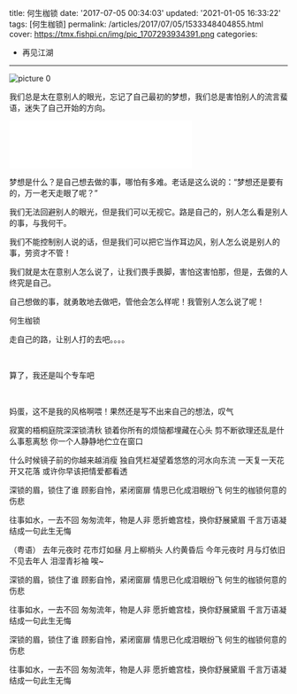 title: 何生枷锁
date: '2017-07-05 00:34:03'
updated: '2021-01-05 16:33:22'
tags: [何生枷锁]
permalink: /articles/2017/07/05/1533348404855.html
cover: https://tmx.fishpi.cn/img/pic_1707293934391.png
categories: 
- 再见江湖

---
![picture 0](https://tmx.fishpi.cn/img/pic_1707293934391.png)  


我们总是太在意别人的眼光，忘记了自己最初的梦想，我们总是害怕别人的流言蜚语，迷失了自己开始的方向。

<!--more-->
<iframe frameborder="no" border="0" marginwidth="0" marginheight="0" width=330 height=86 src="//music.163.com/outchain/player?type=2&id=30871154&auto=0&height=66"></iframe>

梦想是什么？是自己想去做的事，哪怕有多难。老话是这么说的：“梦想还是要有的，万一老天走眼了呢？”

我们无法回避别人的眼光，但是我们可以无视它。路是自己的，别人怎么看是别人的事，与我何干。

我们不能控制别人说的话，但是我们可以把它当作耳边风，别人怎么说是别人的事，劳资才不管！

我们就是太在意别人怎么说了，让我们畏手畏脚，害怕这害怕那，但是，去做的人终究是自己。

自己想做的事，就勇敢地去做吧，管他会怎么样呢！我管别人怎么说了呢！

何生枷锁

走自己的路，让别人打的去吧。。。。

&nbsp;

算了，我还是叫个专车吧

&nbsp;

妈蛋，这不是我的风格啊喂！果然还是写不出来自己的想法，叹气

>
寂寞的梧桐庭院深深锁清秋
锁着你所有的烦恼都埋藏在心头
剪不断欲理还乱是什么事惹离愁
你一个人静静地伫立在窗口

什么时候镜子前的你越来越消瘦
独自凭栏凝望着悠悠的河水向东流
一天复一天花开又花落
或许你早该把情爱都看透

深锁的眉，锁住了谁
顾影自怜，紧闭窗扉
情思已化成泪眼纷飞
何生的枷锁何意的伤悲

往事如水，一去不回
匆匆流年，物是人非
愿折蟾宫桂，换你舒展黛眉
千言万语凝结成一句此生无悔

（粤语）
去年元夜时
花市灯如昼
月上柳梢头
人约黄昏后
今年元夜时
月与灯依旧
不见去年人
泪湿青衫袖
唉~

深锁的眉，锁住了谁
顾影自怜，紧闭窗扉
情思已化成泪眼纷飞
何生的枷锁何意的伤悲

往事如水，一去不回
匆匆流年，物是人非
愿折蟾宫桂，换你舒展黛眉
千言万语凝结成一句此生无悔


深锁的眉，锁住了谁
顾影自怜，紧闭窗扉
情思已化成泪眼纷飞
何生的枷锁何意的伤悲

往事如水，一去不回
匆匆流年，物是人非
愿折蟾宫桂，换你舒展黛眉
千言万语凝结成一句此生无悔


